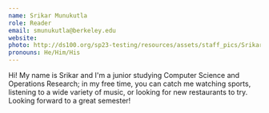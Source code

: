 ```yaml
---
name: Srikar Munukutla
role: Reader
email: smunukutla@berkeley.edu
website: 
photo: http://ds100.org/sp23-testing/resources/assets/staff_pics/Srikar_Munukutla.jpg
pronouns: He/Him/His
---
```

Hi! My name is Srikar and I'm a junior studying Computer Science and Operations Research; in my free time, you can catch me watching sports, listening to a wide variety of music, or looking for new restaurants to try. Looking forward to a great semester!
